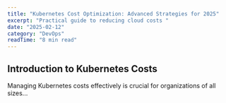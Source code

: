 ```yaml
---
title: "Kubernetes Cost Optimization: Advanced Strategies for 2025"
excerpt: "Practical guide to reducing cloud costs "
date: "2025-02-12"
category: "DevOps"
readTime: "8 min read"
---
```


## Introduction to Kubernetes Costs

Managing Kubernetes costs effectively is crucial for organizations of all sizes...